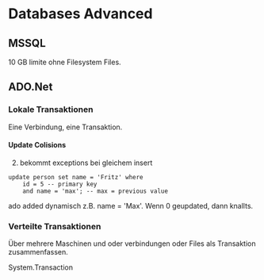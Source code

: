 # Databases Advanced



## MSSQL

10 GB limite ohne Filesystem Files.



## ADO.Net

### Lokale Transaktionen

Eine Verbindung, eine Transaktion.



#### Update Colisions

2. bekommt exceptions bei gleichem insert

```mssql
update person set name = 'Fritz' where 
	id = 5 -- primary key
    and	name = 'max'; -- max = previous value
```

ado added dynamisch z.B. name = 'Max'. Wenn 0 geupdated, dann knallts.



### Verteilte Transaktionen

Über mehrere Maschinen und oder verbindungen oder Files als Transaktion zusammenfassen.

System.Transaction



